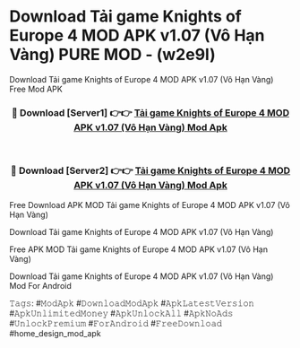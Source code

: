 # Download Tải game Knights of Europe 4 MOD APK v1.07 (Vô Hạn Vàng) PURE MOD - (w2e9l)
Download Tải game Knights of Europe 4 MOD APK v1.07 (Vô Hạn Vàng) Free Mod APK

<div align="center">
<h3>🔴 Download [Server1] 👉👉 <a href="https://apk-comot.site?title=Tải_game_Knights_of_Europe_4_MOD_APK_v1.07_(Vô_Hạn_Vàng)">Tải game Knights of Europe 4 MOD APK v1.07 (Vô Hạn Vàng) Mod Apk</a></h3><br>

<h3>🔴 Download [Server2] 👉👉 <a href="https://apk-comot.site?title=Tải_game_Knights_of_Europe_4_MOD_APK_v1.07_(Vô_Hạn_Vàng)">Tải game Knights of Europe 4 MOD APK v1.07 (Vô Hạn Vàng) Mod Apk</a></h3>
</div>


Free Download APK MOD Tải game Knights of Europe 4 MOD APK v1.07 (Vô Hạn Vàng)

Download Tải game Knights of Europe 4 MOD APK v1.07 (Vô Hạn Vàng) 

Free APK MOD Tải game Knights of Europe 4 MOD APK v1.07 (Vô Hạn Vàng) 

Download Tải game Knights of Europe 4 MOD APK v1.07 (Vô Hạn Vàng) Mod For Android

𝚃𝚊𝚐𝚜: #𝙼𝚘𝚍𝙰𝚙𝚔 #𝙳𝚘𝚠𝚗𝚕𝚘𝚊𝚍𝙼𝚘𝚍𝙰𝚙𝚔 #𝙰𝚙𝚔𝙻𝚊𝚝𝚎𝚜𝚝𝚅𝚎𝚛𝚜𝚒𝚘𝚗 #𝙰𝚙𝚔𝚄𝚗𝚕𝚒𝚖𝚒𝚝𝚎𝚍𝙼𝚘𝚗𝚎𝚢 #𝙰𝚙𝚔𝚄𝚗𝚕𝚘𝚌𝚔𝙰𝚕𝚕 #𝙰𝚙𝚔𝙽𝚘𝙰𝚍𝚜 #𝚄𝚗𝚕𝚘𝚌𝚔𝙿𝚛𝚎𝚖𝚒𝚞𝚖 #𝙵𝚘𝚛𝙰𝚗𝚍𝚛𝚘𝚒𝚍 #𝙵𝚛𝚎𝚎𝙳𝚘𝚠𝚗𝚕𝚘𝚊𝚍 #home_design_mod_apk